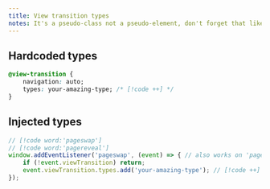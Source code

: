 ```yaml
---
title: View transition types
notes: It's a pseudo-class not a pseudo-element, don't forget that like I did and then spend far too long scratching your head about why it's not working.
---
```


## Hardcoded types

```css
@view-transition {
	navigation: auto;
	types: your-amazing-type; /* [!code ++] */
}
```

## Injected types

```js
// [!code word:'pageswap']
// [!code word:'pagereveal']
window.addEventListener('pageswap', (event) => { // also works on 'pagereveal'
	if (!event.viewTransition) return;
	event.viewTransition.types.add('your-amazing-type'); // [!code ++]
});
```
